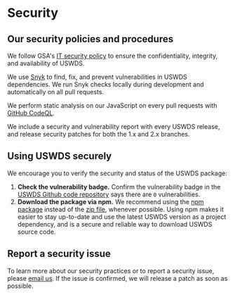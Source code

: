 # Security

## Our security policies and procedures

We follow GSA's [IT security policy](https://www.gsa.gov/policy-regulations/policy/information-integrity-and-access/gsa-it-security-policies) to ensure the confidentiality, integrity, and availability of USWDS.

We use [Snyk](https://snyk.io) to find, fix, and prevent vulnerabilities in USWDS dependencies. We run Snyk checks locally during development and automatically on all pull requests.

We perform static analysis on our JavaScript on every pull requests with [GitHub CodeQL](https://securitylab.github.com/tools/codeql).

We include a security and vulnerability report with every USWDS release, and release security patches for both the 1.x and 2.x branches.

## Using USWDS securely

We encourage you to verify the security and status of the USWDS package:

1. **Check the vulnerability badge.** Confirm the vulnerability badge in the [USWDS Github code repository](https://github.com/uswds/uswds) says there are `0` vulnerabilities.
1. **Download the package via npm.** We recommend using the [npm package](https://designsystem.digital.gov/documentation/developers/#install-using-npm) instead of the [zip file](https://designsystem.digital.gov/documentation/developers/#download-and-install), whenever possible. Using npm makes it easier to stay up-to-date and use the latest USWDS version as a project dependency, and is a secure and reliable way to download USWDS source code.

## Report a security issue

To learn more about our security practices or to report a security issue, please [email us](mailto:uswds@gsa.gov). If the issue is confirmed, we will release a patch as soon as possible.
